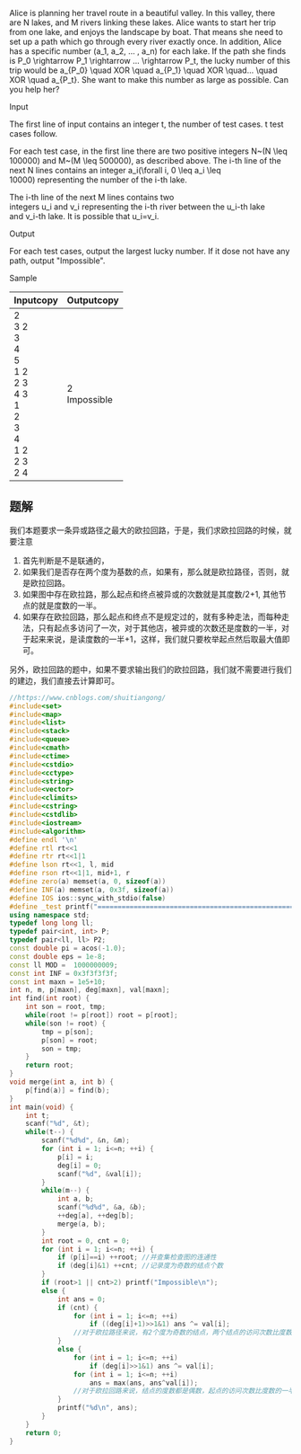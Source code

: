 Alice is planning her travel route in a beautiful valley. In this valley, there are N lakes, and M rivers linking these lakes. Alice wants to start her trip from one lake, and enjoys the landscape by boat. That means she need to set up a path which go through every river exactly once. In addition, Alice has a specific number (a_1, a_2, ... , a_n) for each lake. If the path she finds is P_0 \rightarrow P_1 \rightarrow ... \rightarrow P_t, the lucky number of this trip would be a_{P_0} \quad XOR \quad a_{P_1} \quad XOR \quad... \quad XOR \quad a_{P_t}. She want to make this number as large as possible. Can you help her?

Input

The first line of input contains an integer t, the number of test cases. t test cases follow.  
  
For each test case, in the first line there are two positive integers N~(N \leq 100000) and M~(M \leq 500000), as described above. The i-th line of the next N lines contains an integer a_i(\forall i, 0 \leq a_i \leq 10000) representing the number of the i-th lake.  
  
The i-th line of the next M lines contains two integers u_i and v_i representing the i-th river between the u_i-th lake and v_i-th lake. It is possible that u_i=v_i.

Output

For each test cases, output the largest lucky number. If it dose not have any path, output "Impossible".

Sample

|Inputcopy|Outputcopy|
|---|---|
|2<br>3 2<br>3<br>4<br>5<br>1 2<br>2 3<br>4 3<br>1<br>2<br>3<br>4<br>1 2<br>2 3<br>2 4|2<br>Impossible|

## 题解
我们本题要求一条异或路径之最大的欧拉回路，于是，我们求欧拉回路的时候，就要注意 
1. 首先判断是不是联通的，
2. 如果我们是否存在两个度为基数的点，如果有，那么就是欧拉路径，否则，就是欧拉回路。
3. 如果图中存在欧拉路，那么起点和终点被异或的次数就是其度数/2+1, 其他节点的就是度数的一半。
4. 如果存在欧拉回路，那么起点和终点不是规定过的，就有多种走法，而每种走法，只有起点多访问了一次，对于其他店，被异或的次数还是度数的一半，对于起来来说，是读度数的一半+1，这样，我们就只要枚举起点然后取最大值即可。

另外，欧拉回路的题中，如果不要求输出我们的欧拉回路，我们就不需要进行我们的建边，我们直接去计算即可。

```cpp
//https://www.cnblogs.com/shuitiangong/
#include<set>
#include<map>
#include<list>
#include<stack>
#include<queue>
#include<cmath>
#include<ctime>
#include<cstdio>
#include<cctype>
#include<string>
#include<vector>
#include<climits>
#include<cstring>
#include<cstdlib>
#include<iostream>
#include<algorithm>
#define endl '\n'
#define rtl rt<<1
#define rtr rt<<1|1
#define lson rt<<1, l, mid
#define rson rt<<1|1, mid+1, r
#define zero(a) memset(a, 0, sizeof(a))
#define INF(a) memset(a, 0x3f, sizeof(a))
#define IOS ios::sync_with_stdio(false)
#define _test printf("==================================================\n")
using namespace std;
typedef long long ll;
typedef pair<int, int> P;
typedef pair<ll, ll> P2;
const double pi = acos(-1.0);
const double eps = 1e-8;
const ll MOD =  1000000009;
const int INF = 0x3f3f3f3f;
const int maxn = 1e5+10;
int n, m, p[maxn], deg[maxn], val[maxn];
int find(int root) {
    int son = root, tmp;
    while(root != p[root]) root = p[root];
    while(son != root) {
        tmp = p[son];
        p[son] = root;
        son = tmp;
    }
    return root;
}
void merge(int a, int b) {
    p[find(a)] = find(b);
}
int main(void) {
    int t;
    scanf("%d", &t);
    while(t--) {
        scanf("%d%d", &n, &m);
        for (int i = 1; i<=n; ++i) {
            p[i] = i;
            deg[i] = 0;
            scanf("%d", &val[i]);
        }
        while(m--) {
            int a, b;
            scanf("%d%d", &a, &b);
            ++deg[a], ++deg[b];
            merge(a, b);
        }
        int root = 0, cnt = 0;
        for (int i = 1; i<=n; ++i) {
            if (p[i]==i) ++root; //并查集检查图的连通性
            if (deg[i]&1) ++cnt; //记录度为奇数的结点个数
        }
        if (root>1 || cnt>2) printf("Impossible\n"); 
        else {
            int ans = 0;
            if (cnt) {
                for (int i = 1; i<=n; ++i)
                    if ((deg[i]+1)>>1&1) ans ^= val[i];
                //对于欧拉路径来说，有2个度为奇数的结点，两个结点的访问次数比度数的一半多1
            }
            else {
                for (int i = 1; i<=n; ++i)
                    if (deg[i]>>1&1) ans ^= val[i];
                for (int i = 1; i<=n; ++i)
                    ans = max(ans, ans^val[i]);
                //对于欧拉回路来说，结点的度数都是偶数，起点的访问次数比度数的一半多1
            }
            printf("%d\n", ans);
        }
    }
    return 0;
}
```